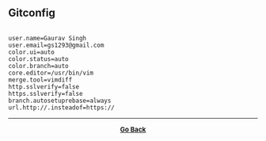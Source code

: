 ## Gitconfig

```

user.name=Gaurav Singh
user.email=gs1293@gmail.com
color.ui=auto
color.status=auto
color.branch=auto
core.editor=/usr/bin/vim
merge.tool=vimdiff
http.sslverify=false
https.sslverify=false
branch.autosetuprebase=always
url.http://.insteadof=https://

```

---

<p align="center">
  <b>
  <a href="https://gs1293.github.io/resource.html"> <font size="-1">Go Back</font></a>
  </b>
</p>
